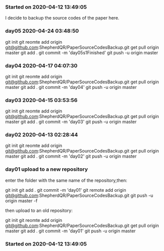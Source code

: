 <!--
 * @Author: Shepherd Qirong
 * @Date: 2020-04-12 13:48:44
 * @Github: https://github.com/ShepherdQR
 * @LastEditors: Shepherd Qirong
 * @LastEditTime: 2020-04-24 03:49:33
 * @Copyright (c) 2019--20xx Shepherd Qirong. All rights reserved.
 -->

### Started on 2020-04-12 13:49:05
I decide to backup the source codes of the paper here.

### day05 2020-04-24 03:48:50
git init
git reomte add origin git@github.com:ShepherdQR/PaperSourceCodesBackup.git
get pull origin master
git add .
git commit -m 'day05s1Finished'
git push -u origin master


### day04 2020-04-17 04:07:30
git init
git reomte add origin git@github.com:ShepherdQR/PaperSourceCodesBackup.git
get pull origin master
git add .
git commit -m 'day04'
git push -u origin master


### day03 2020-04-15 03:53:56
git init
git reomte add origin git@github.com:ShepherdQR/PaperSourceCodesBackup.git
get pull origin master
git add .
git commit -m 'day03'
git push -u origin master


### day02 2020-04-13 02:28:44
git init
git reomte add origin git@github.com:ShepherdQR/PaperSourceCodesBackup.git
get pull origin master
git add .
git commit -m 'day02'
git push -u origin master


### day01 upload to a new repository
enter the folder with the same name of the repository,then:

git init
git add .
git commit -m 'day01'
git remote add origin git@github.com:ShepherdQR/PaperSourceCodesBackup.git
git push -u origin master -f

then upload to an old repository:

git init
git reomte add origin git@github.com:ShepherdQR/PaperSourceCodesBackup.git
get pull origin master
git add .
git commit -m 'day01'
git push -u origin master
### Started on 2020-04-12 13:49:05
